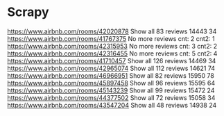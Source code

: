 # Scrapy
https://www.airbnb.com/rooms/42020878 Show all 83 reviews 14443
34                                                                                                                
https://www.airbnb.com/rooms/41767375 No more reviews
cnt: 
2
cnt2: 
1
https://www.airbnb.com/rooms/42315953 No more reviews
cnt: 
3
cnt2: 
2
https://www.airbnb.com/rooms/42316455 No more reviews
cnt: 
5
cnt2: 
4                                                                                                                                
https://www.airbnb.com/rooms/41710457 Show all 126 reviews 14469
34                                           
https://www.airbnb.com/rooms/42965074 Show all 112 reviews 14621
74
https://www.airbnb.com/rooms/46966951 Show all 82 reviews 15950
78
https://www.airbnb.com/rooms/45897458 Show all 96 reviews 15595
64
https://www.airbnb.com/rooms/45143239 Show all 99 reviews 15472
24
https://www.airbnb.com/rooms/44377502 Show all 72 reviews 15058
34
https://www.airbnb.com/rooms/43547204 Show all 48 reviews 14938
24                        

